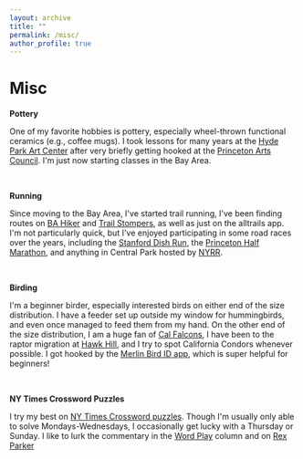 ```yaml
---
layout: archive
title: ""
permalink: /misc/
author_profile: true
---
```



# Misc 




**Pottery**  

One of my favorite hobbies is pottery, especially wheel-thrown functional ceramics (e.g., coffee mugs). I took lessons for many years at the [Hyde Park Art Center](hydeparkart.org) after very briefly getting hooked at the [Princeton Arts Council](https://artscouncilofprinceton.org/). I'm just now starting classes in the Bay Area. 


<br/>

**Running**

Since moving to the Bay Area, I've started trail running, I've been finding routes on [BA Hiker](https://bahiker.com/) and [Trail Stompers](http://www.trailstompers.com/), as well as just on the alltrails app. I'm not particularly quick, but I've enjoyed participating in some road races over the years, including the [Stanford Dish Run](https://web.stanford.edu/group/runningclub/dish.html), the [Princeton Half Marathon](https://www.princetonhalfmarathon.com/), and anything in Central Park hosted by [NYRR](https://www.nyrr.org/).

<br/>

**Birding**

I'm a beginner birder, especially interested birds on either end of the size distribution. I have a feeder set up outside my window for hummingbirds, and even once managed to feed them from my hand. On the other end of the size distribution, I am a huge fan of [Cal Falcons](https://calfalcons.berkeley.edu/), I have been to the raptor migration at [Hawk Hill](https://www.parksconservancy.org/parks/hawk-hill), and I try to spot California Condors whenever possible. I got hooked by the [Merlin Bird ID app](https://merlin.allaboutbirds.org/), which is super helpful for beginners! 


<br/>


**NY Times Crossword Puzzles**

I try my best on [NY Times Crossword puzzles](https://www.nytimes.com/crosswords). Though I'm usually only able to solve Mondays-Wednesdays, I occasionally get lucky with a Thursday or Sunday. I like to lurk the commentary in the [Word Play](https://www.nytimes.com/spotlight/daily-crossword-column) column and on [Rex Parker](https://rexwordpuzzle.blogspot.com/)